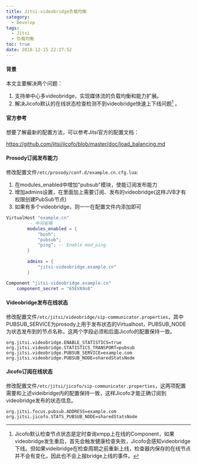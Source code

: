 ```yaml
---
title: Jitsi-videobridge负载均衡
category:
  - Develop
tags:
  - Jitsi
  - 负载均衡
toc: true
date: 2018-12-15 22:27:52
---
```


#### 背景

本文主要解决两个问题：

1. 支持单中心多videobridge，实现媒体流的负载均衡和能力扩展。
2. 解决Jicofo默认的在线状态检查检测不到videobridge快速上下线问题[^1] 。

#### 官方参考

想要了解最新的配置方法，可以参考Jitsi官方的配置文档：

https://github.com/jitsi/jicofo/blob/master/doc/load_balancing.md

#### Prosody订阅发布能力

修改配置文件`/etc/prosody/conf.d/example.cn.cfg.lua`:

1. 在modules_enabled中增加"pubsub"模块，使能订阅发布能力
2. 增加admins设置，在里面加上需要订阅、发布的videobridge(这样JVB才有权限创建PubSub节点)
3. 如果有多个videobridge，则一一在配置文件内添加即可

```lua
VirtualHost "example.cn"
		-- 中间省略
        modules_enabled = {
            "bosh";
            "pubsub";
            "ping"; -- Enable mod_ping
        }
		
        admins = {
            "jitsi-videobridge.example.cn"
        }

Component "jitsi-videobridge.example.cn"
    component_secret = "65EVA9o8"
```

#### Videobridge发布在线状态

修改配置文件`/etc/jitsi/videobridge/sip-communicator.properties`，其中PUBSUB_SERVICE为prosody上用于发布状态的Virtualhost，PUBSUB_NODE为状态发布到的节点名称，这两个字段必须和后面Jicofo的配置保持一致。

```properties
org.jitsi.videobridge.ENABLE_STATISTICS=true
org.jitsi.videobridge.STATISTICS_TRANSPORT=pubsub
org.jitsi.videobridge.PUBSUB_SERVICE=example.com
org.jitsi.videobridge.PUBSUB_NODE=sharedStatsNode
```

#### Jicofo订阅在线状态

修改配置文件`/etc/jitsi/jicofo/sip-communicator.properties`，这两项配置需要和上述videibridge内的配置保持一致，这样Jicofo才能正确订阅到videobridge发布的状态信息。

```properties
org.jitsi.focus.pubsub.ADDRESS=example.com
org.jitsi.jicofo.STATS_PUBSUB_NODE=sharedStatsNode
```

[^1]: Jicofo默认检查节点状态是定时查询xmpp上在线的Component，如果videobridge发生重启，首先会触发健康检查失败，Jicofo会感知videobridge下线。但如果videibridge在检查周期之前重新上线，检查器内保存的在线节点并不会有变化，因此也不会上报bridge上线的事件。